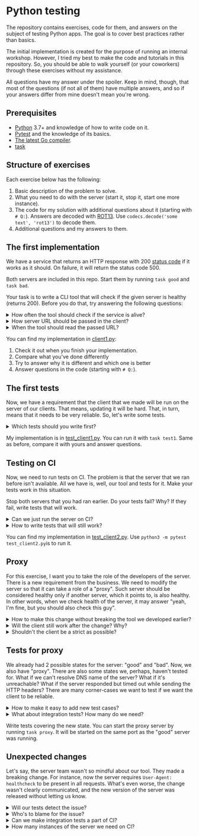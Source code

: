 # Python testing

The repository contains exercises, code for them, and answers on the subject of testing Python apps. The goal is to cover best practices rather than basics.

The initial implementation is created for the purpose of running an internal workshop. However, I tried my best to make the code and tutorials in this repository. So, you should be able to walk yourself (or your coworkers) through these exercises without my assistance.

All questions have my answer under the spoiler. Keep in mind, though, that most of the questions (if not all of them) have multiple answers, and so if your answers differ from mine doesn't mean you're wrong.

## Prerequisites

* [Python](https://www.python.org/) 3.7+ and knowledge of how to write code on it.
* [Pytest](https://docs.pytest.org/en/latest/) and the knowledge of its basics.
* [The latest Go compiler](https://go.dev/dl/).
* [task](http://taskfile.dev/)

## Structure of exercises

Each exercise below has the following:

1. Basic description of the problem to solve.
1. What you need to do with the server (start it, stop it, start one more instance).
1. The code for my solution with additional questions about it (starting with `# Q:`). Answers are decoded with [ROT13](https://en.wikipedia.org/wiki/ROT13). Use `codecs.decode('some text', 'rot13')` to decode them.
1. Additional questions and my answers to them.

## The first implementation

We have a service that returns an HTTP response with 200 [status code](https://en.wikipedia.org/wiki/List_of_HTTP_status_codes) if it works as it should. On failure, it will return the status code 500.

Both servers are included in this repo. Start them by running `task good` and `task bad`.

Your task is to write a CLI tool that will check if the given server is healthy (returns 200). Before you do that, try answering the following questions:

<details>
  <summary>How often the tool should check if the service is alive?</summary>

  That's a trick question. The best aproach is to write a tool that runs once, does it job, and exits with a specific [exit code](https://en.wikipedia.org/wiki/Exit_status) (0 if all is good, 1 if there is a problem). That way, you don't need to worry about scheduling, fault tolerance, and memory leaks. The code will be much smaller, and easier to read and to test. Also, you'll be able to [pipe](https://en.wikipedia.org/wiki/Pipeline_(Unix)) the result into another tool. For example, to send notifications into Slack on failures. And all of that without writing a single line of code! And for scheduling, [cron](https://en.wikipedia.org/wiki/Cron) can be used, which is reliable and available out-of-the-box in any Linux. So, the answer is "my code doesn't care about scheduling".

</details>

<details>
  <summary>How server URL should be passed in the client?</summary>

  You shouldn't hardcode URL in the code. It is a dynamic value that changes depending on the environment. But how to pass it?

  1. [12factor](https://12factor.net/config) recommends to use [env vars](https://en.wikipedia.org/wiki/Environment_variable). It is the easiest way to pass values into the app if you run it inside of a [Docker](https://www.docker.com/) container. And you will run it in Docker if you need to run it in [k8s](https://kubernetes.io/), [cloud run](https://cloud.google.com/run), [fly.io](https://fly.io/), and many other places.
  1. For simple CLI tools, a better option would be to use CLI flags. That way, you can use [argparse](https://docs.python.org/3/library/argparse.html), which is in stdlib, has a nice help (invoked by running the app with `--help` flag), and supports types (env vars are always strings) and defaults. You can always add support for env vars in Docker by calling the app with something like `--url $URL`. It's a bit verbose but gets the job done.
  1. You also can use a config file. It's harder to assemble piece-by-piece, harder to pass into Docker, and harder to provide a help for. Still, the big advantage is that config files can be structured a bit better.

  For this particular case, I'll go with CLI flags because we have a CLI tool rather than a service.

  Another interesting possibility is to read the list of URLs to check from [stdin](https://en.wikipedia.org/wiki/Standard_streams#Standard_input_(stdin)). That way, you can easier pipe output of another program into this one. For example, read the list of URLs to check from a file: `cat urls.txt | python3 my_client.py`.

</details>

<details>
  <summary>When the tool should read the passed URL?</summary>

  As soon as possible. Start with reading, parsing, and validating the user input. Return the validation error to the user if the input is wrong before doing any actual logic. Pass all input as arguments into all other functions. Or, if you have too many arguments to pass everywhere, create a `Config` [dataclass](https://docs.python.org/3/library/dataclasses.html) instead of making functions with a lot of required arguments.

</details>

You can find my implementation in [client1.py](./client1.py):

1. Check it out when you finish your implementation.
1. Compare what you've done differently
1. Try to answer why it is different and which one is better
1. Answer questions in the code (starting with `# Q:`).

## The first tests

Now, we have a requirement that the client that we made will be run on the server of our clients. That means, updating it will be hard. That, in turn, means that it needs to be very reliable. So, let's write some tests.

<details>
  <summary>Which tests should you write first?</summary>

  1. Start with [integration tests](https://en.wikipedia.org/wiki/Integration_testing). At this stage, it's better to test your tool against the real server. That way, you need to make fewer assumptions about how the server works. If you start with mocks or emulators (we'll talk about them later), you test your code against a "fake server", which is based on your assumptions about how the real server works. If assumptions are wrong, your tests will pass but the tool won't actually work.
  1. These tests should be [smoke tests](https://en.wikipedia.org/wiki/Smoke_testing_(software)). Run from tests the whole app as the user will run it (or as close to it as possible). It might be slower that [unit tests](https://en.wikipedia.org/wiki/Unit_testing) covering only specific functions, but it allows to have a higher [test coverage](https://en.wikipedia.org/wiki/Fault_coverage) with less effort.

</details>

My implementation is in [test_client1.py](./test_client1.py). You can run it with `task test1`. Same as before, compare it with yours and answer questions.

## Testing on CI

Now, we need to run tests on CI. The problem is that the server that we ran before isn't available. All we have is, well, our tool and tests for it. Make your tests work in this situation.

Stop both servers that you had ran earlier. Do your tests fail? Why? If they fail, write tests that will work.

<details>
  <summary>Can we just run the server on CI?</summary>

  Sometimes, we can. If you have a private place where your company stores the Docker image for the server (like [artifactory](https://jfrog.com/artifactory/)), you can run it alongside of your app. It won't be that easy, though, if the server also has a lot of dependencies, like database, cache, and whatever else. Also, the server can be a complex Python app, and so will take a long time to start and require a lot of resources. And lastly, now we only have "bad" and "good" server to test, but what if we need more servers in different states? Running a new server for each test case doesn't scale well.

  It can be a good idea to start some self-contained and fast servers, though. For example, PostgreSQL or Redis, if the code that we need to test depends on them. Just ensure a good isolation of each test for others (use transactions or create a new database for each test), so they can be run in parallel. And for some complex servers, there are available emulators, which should suffice for tests. For example [fake-gcs-server](https://github.com/fsouza/fake-gcs-server) for testing code that depends on [Google Cloud Storage](https://cloud.google.com/storage).

</details>

<details>
  <summary>How to write tests that will still work?</summary>

  Many engineers would just mock the `requests.get` function. The mock would check that the expected URL is passed as the first argument and would return a fake response with `200` or `500` status code, depending on what we test. However, this approach means to make too many assumptions about how `requests` works. Assumptions may be wrong, and the tests won't catch some misuse of the library.

  A better approach is to mock not the whole library but only the response that it returns at the end for a specific HTTP request. For [requests](https://requests.readthedocs.io/en/latest/), you can use [responses](https://github.com/getsentry/responses), and for [aiohttp](https://docs.aiohttp.org/en/stable/), [aioresponses](https://github.com/pnuckowski/aioresponses).

</details>

You can find my implementation in [test_client2.py](./test_client2.py). Use `python3 -m pytest test_client2.py`is to run it.

## Proxy

For this exercise, I want you to take the role of the developers of the server. There is a new requirement from the business. We need to modify the server so that it can take a role of a "proxy". Such server should be considered healthy only if another server, which it points to, is also healthy. In other words, when we check health of the server, it may answer "yeah, I'm fine, but you should also check this guy".

<details>
  <summary>How to make this change without breaking the tool we developed earlier?</summary>

  A possible solution is to use a [URL redirect](https://en.wikipedia.org/wiki/URL_redirection). All we need to do that on the server side is to return a special code 301 and a header `Location` that will point to another server. In Go (which we use for the server), it can be done by calling [http.Redirect](https://pkg.go.dev/net/http#Redirect).

</details>

<details>
  <summary>Will the client still work after the change? Why?</summary>

  Well, it should. Thanks to a good standardization of HTTP and thank to us for using it, the HTTP library you picked (requests, httpx, aiohttp) should follow redirects by default, or at least support it as an optional flag. For instance, for requests, the flag is `follow_redirects`, and it's `True` by default.

  If the library does not follow redirects by default (or you explicitly made it so), the change still shouldn't break old versions of the tool, because 3xx codes are considered a success. Only 4xx indicates a client error and 5xx indicates a server error. In that case, the client will be broken only if you explicitly checked for 200 in the return code. So, if instead of `resp.status_code == 200` you check `resp.ok`, all should be fine.

</details>

<details>
  <summary>Shouldn't the client be a strict as possible?</summary>

  You may have explicitly disabled redirects and allowed only 200 responses in your implementation of the client by design. And it would be a good idea in some scenarios, when you have a full control over both sides (the one that produces the status code and the one that uses it). When you have some assertions about the system, it's often a good idea to explicitly state them as early in your pipeline as possible. This approach is known as "[fail-fast](https://en.wikipedia.org/wiki/Fail-fast)".

  In our case, however, we don't have full control over the server, and the client and server may evolve and be released independently. In that case, a better-suited approach is "[be liberal in what you accept from others](https://en.wikipedia.org/wiki/Robustness_principle)". In other words, do not make too many assumptions, only the necessary ones.

  This dichotomy is also known as "[open-world](https://en.wikipedia.org/wiki/Open-world_assumption) and [closed-world](https://en.wikipedia.org/wiki/Closed-world_assumption) assumption". There is no single answer to what is better, it highly depends on the situation, the problem you're solving, and the trade-offs you're ready to make.

</details>

## Tests for proxy

We already had 2 possible states for the server: "good" and "bad". Now, we also have "proxy". There are also some states we, perhaps, haven't tested for. What if we can't resolve DNS name of the server? What if it's unreachable? What if the server responded but timed out while sending the HTTP headers? There are many corner-cases we want to test if we want the client to be reliable.

<details>
  <summary>How to make it easy to add new test cases?</summary>

  [Table-driven tests](https://en.wikipedia.org/wiki/Data-driven_testing)! I already did it in my [test_client2.py](./test_client2.py) by using [pytest.mark.parametrize](https://docs.pytest.org/en/6.2.x/parametrize.html), so no surprise here. But why? First of all, it's less code, and so the tests are easier to read and understand. But what's the most important is that now it's easy to add new test cases. Humans are lazy, and nobody likes writing tests. More friction you have for adding a new test case, fewer tests you will have at the end. And if adding a new test case means adding one short line `(given, expected)`, you will have a good test coverage in no time.

</details>

<details>
  <summary>What about integration tests? How many do we need?</summary>

  Usually, adding a new integration test means not just one more test case but much more effort. And the execution time is much slower that for unit-tests that don't make any actual network requests. In our case, for each state we want to test, we have to run a new instance of the server. And, as I said before, a real-world server may require a lot of resources and other services. As we'll see in exercises below, we often can afford only one instance of the server for integration tests. So, you won't have much of them.

  The idea of having fewer integration tests than unit tests is known as "[test pyramid](https://martinfowler.com/articles/practical-test-pyramid.html)". The idea of pyramid and naming are controversial, and people all the time try to come up with a better structure. Still, the core idea usually stays the same: you have tests of different granularity and complexity, and the focus should be on keeping tests simple, fast, and reproducible.

</details>

Write tests covering the new state. You can start the proxy server by running `task proxy`. It will be started on the same port as the "good" server was running.

## Unexpected changes

Let's say, the server team wasn't so mindful about our tool. They made a breaking change. For instance, now the server requires `User-Agent: healthcheck` to be present in all requests. What's even worse, the change wasn't clearly communicated, and the new version of the server was released without letting us know.

<details>
  <summary>Will our tests detect the issue?</summary>

  Well, yes and no. Yes because integration tests will indeed detect the issue. No because we don't run integration tests on CI, and there is no guarantee that anyone will runn the tests locally with the new version of the server before we release it on the prod.

</details>

<details>
  <summary>Who's to blame for the issue?</summary>

  [No blame culture](https://www.davidsonmorris.com/no-blame-culture/) means that, well, we don't blame anyone ever for any issues. The goal is to avoid people being silent about issues they introduce, out of fear being blamed for it, or other negative effects impacting them. And also if you start blaming people around, you'll get a sticky idea "I'm working with idiots", which is harmful for your mental state.

  You should, however, always ask yourself what went wrong and how to prevent a similar issue happening again. In this case, we have a combination of at least 3 factors:

  1. The change was breaking, and we should avoid breaking changes.
  1. The change wasn't clearly communicated.
  1. We don't run integration tests. So, what's even the point of having them?

  Let's try to fix the last one.

</details>

<details>
  <summary>Can we make integration tests a part of CI?</summary>

  We already touched on the subject a few times, the first time when we decided to skip integration tests on CI. Now we learned the hard way that tests either run on CI, or there is no point of having them at all. So, we **have to** have all tests running on CI, and we definitely should have some integration tests.

  But what if the server is hard to run on CI? Many big companies solve it by triggering from CI a deployment of the whole project (both the server and the healthcheck tool) in a special production-like environment. In this environment, you can run integration tests as well as just manually click buttons and see if your changes work. It should be done before each release, and preferrably also before merging each MR touching the code.

</details>

<details>
  <summary>How many instances of the server we need on CI?</summary>

  The answer is "one". If we start a new server for each state we want to test, it doesn't scale well.

<details>
  <summary>What integration tests are the most important ones?</summary>

  If to pick "the best" integration test, it should be the one that tests the [happy path](https://en.wikipedia.org/wiki/Happy_path). Exceptions are (surprise!) exceptional. Most of the servers we check most of the time are "good" ones, so testing the integration with a "good" server ensures that the tool works most of the time.

</details>

<details>
  <summary>Can we test multiple states with a single server?</summary>

  Sure, why not. Quite often, you'll be able to run multiple integration tests on a single instance of the server. For example, if you need to test a registration form, you may register many different users with different fake emails, each time checking for a different behavior.

  Our case is a bit different, though. A server is only in one state at the same time, either healthy or not. So, in the current implementation, we can test only one state of the server. But we can do more if we modify the server a bit. Let's make it accept a request parameter (`?state=healthy` or `?state=down`) that will indicated which state the server should pretend to be in.

  The idea is similar to how you fire alarm works. Do you have a fire alarm? You should. If you do, go and look at it. It has a little red LED that blips time-to-time. It's a happy path. The fire alarm works and apparently doesn't scream that there is smoke (because, I hope, there is none). Now, put on ear plugs and hold the big button for 3 seconds. The fire alarm (if it's not broken) will make a sound like it does when it detects smoke. In other words, by pressing the button you ask the fire alarm to emulate the invalid state.

  CO2 gas sensors go even further. When you press a button to test it, it will not just check if sound work, but actually trigger the sensor, as it gets triggered when there is gas. In other words, instead of pretending for the user that there is a problem, it actually emulates a problem. And you can do something similar with your tests. Instead of asking the server to pretend that it's in a bad state, ask it to actually get into invalid state. Or put it there. For instance, go and remove its database.

</details>

## Making fewer requests

...

<details>
  <summary>Can we just mock everything?</summary>

  ...

</details>

<details>
  <summary>Is there a way to generate mocks?</summary>

  ...

</details>

<details>
  <summary>When you should use generated mocks? When you shouldn't?</summary>

  ...

</details>

<details>
  <summary>What about security? Wouldn't it cache my secrets?</summary>

  ...

</details>

